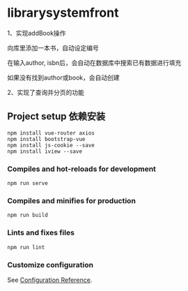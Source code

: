 # librarysystemfront

1、实现addBook操作

向库里添加一本书，自动设定编号

在输入author, isbn后，会自动在数据库中搜索已有数据进行填充

如果没有找到author或book，会自动创建

2、实现了查询并分页的功能

## Project setup 依赖安装
```
npm install vue-router axios
npm install bootstrap-vue
npm install js-cookie --save
npm install iview --save
```

### Compiles and hot-reloads for development
```
npm run serve
```

### Compiles and minifies for production
```
npm run build
```

### Lints and fixes files
```
npm run lint
```

### Customize configuration
See [Configuration Reference](https://cli.vuejs.org/config/).
